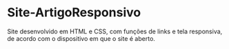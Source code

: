 # Site-ArtigoResponsivo
Site desenvolvido em HTML e CSS, com funções de links e tela responsiva, de acordo com o dispositivo em que o site é aberto.
